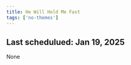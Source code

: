 ```yaml
---
title: He Will Hold Me Fast
tags: ['no-themes']
---
```


## Last schedulued: Jan 19, 2025          

None

